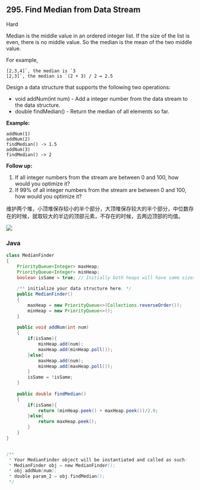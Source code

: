 ## 295. Find Median from Data Stream

Hard

Median is the middle value in an ordered integer list. If the size of the list is even, there is no middle value. So the median is the mean of the two middle value.

For example,

```
[2,3,4]`, the median is `3
[2,3]`, the median is `(2 + 3) / 2 = 2.5
```

Design a data structure that supports the following two operations:

- void addNum(int num) - Add a integer number from the data stream to the data structure.
- double findMedian() - Return the median of all elements so far.

 

**Example:**

```
addNum(1)
addNum(2)
findMedian() -> 1.5
addNum(3) 
findMedian() -> 2
```

**Follow up:**

1. If all integer numbers from the stream are between 0 and 100, how would you optimize it?
2. If 99% of all integer numbers from the stream are between 0 and 100, how would you optimize it?

维护两个堆，小顶堆保存较小的半个部分，大顶堆保存较大的半个部分，中位数存在的时候，就取较大的半边的顶部元素，不存在的时候，去两边顶部的均值。

![](https://zxi.mytechroad.com/blog/wp-content/uploads/2017/09/295-ep51-2.png)

### Java

````java
class MedianFinder
{
    PriorityQueue<Integer> maxHeap;
    PriorityQueue<Integer> minHeap; 
	boolean isSame = true; // Initially both heaps will have same sizes. i.e. zero
    
    /** initialize your data structure here. */
    public MedianFinder() 
    {
        maxHeap = new PriorityQueue<>(Collections.reverseOrder());
        minHeap = new PriorityQueue<>();
    }
    
    public void addNum(int num)
    {
        if(isSame){
            minHeap.add(num);
            maxHeap.add(minHeap.poll());
        }else{
            maxHeap.add(num);
            minHeap.add(maxHeap.poll());
        }
        isSame = !isSame;
    }
    
    public double findMedian()
    {
        if(isSame){
            return (minHeap.peek() + maxHeap.peek())/2.0;
        }else{
            return maxHeap.peek();
        }
    }
}


/**
 * Your MedianFinder object will be instantiated and called as such:
 * MedianFinder obj = new MedianFinder();
 * obj.addNum(num);
 * double param_2 = obj.findMedian();
 */
````

